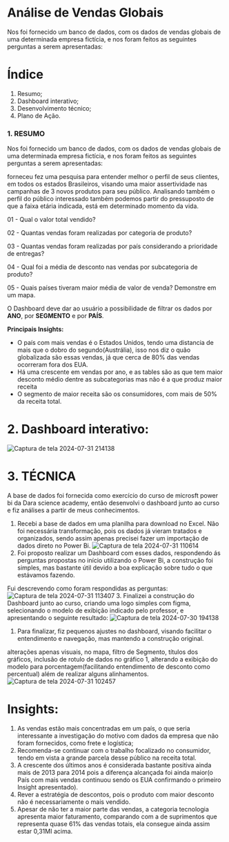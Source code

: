 # Análise de Vendas Globais
Nos foi fornecido um banco de dados, com os dados de vendas globais de uma determinada empresa fictícia, e nos foram feitos as seguintes perguntas a serem apresentadas:
# Índice
1. Resumo;
2. Dashboard interativo;
3. Desenvolvimento técnico;
4. Plano de Ação.
### 1. RESUMO

Nos foi fornecido um banco de dados, com os dados de vendas globais de uma determinada empresa fictícia, e nos foram feitos as seguintes perguntas a serem apresentadas:

 forneceu  fez uma pesquisa para entender melhor o perfil de seus clientes, em todos os estados Brasileiros, visando uma maior assertividade nas campanhas de 3 novos produtos para seu público.
Analisando também o perfil do público interessado também podemos partir do pressuposto de que a faixa etária indicada, está em determinado momento da vida.

01 - Qual o valor total vendido?

02 - Quantas vendas foram realizadas por categoria de produto?

03 - Quantas vendas foram realizadas por país considerando a prioridade de entregas?

04 - Qual foi a média de desconto nas vendas por subcategoria de produto?

05 - Quais países tiveram maior média de valor de venda? Demonstre em um mapa.

O Dashboard deve dar ao usuário a possibilidade de filtrar os dados por **ANO**, por **SEGMENTO** e por **PAÍS**.

**Principais Insights:** 

- O país com mais vendas é o Estados Unidos, tendo uma distancia de mais que o dobro do segundo(Austrália), isso nos diz o quão globalizada são essas vendas, já que cerca de 80% das vendas ocorreram fora dos EUA.
- Há uma crescente em vendas por ano, e as tables são as que tem maior desconto médio dentre as subcategorias mas não é a que produz maior receita
- O segmento de maior receita são os consumidores, com mais de 50% da receita total.
# 2. Dashboard interativo:
![Captura de tela 2024-07-31 214138](https://github.com/user-attachments/assets/ac776ce6-e50a-4b72-8b15-5c7de12d302c)
# 3. TÉCNICA
A base de dados foi fornecida como exercício do curso de microsft power bi da Dara science academy, então desenvolvi o dashboard junto ao curso e fiz análises a partir de meus conhecimentos.

1. Recebi a base de dados em uma planilha para download no Excel. Não foi necessária transformação, pois os dados já vieram tratados e organizados, sendo assim apenas precisei fazer um importação de dados direto no Power Bi.
![Captura de tela 2024-07-31 110614](https://github.com/user-attachments/assets/7690b12b-accf-422d-8cb3-2fc69600c0c5)
2. Foi proposto realizar um Dashboard com esses dados, respondendo ás perguntas propostas no início utilizando o Power Bi, a construção foi simples, mas bastante útil devido a boa explicação sobre tudo o que estávamos fazendo.

Fui descrevendo como foram respondidas as perguntas:
![Captura de tela 2024-07-31 113407](https://github.com/user-attachments/assets/faf9ad67-6e2a-40ac-a153-b5e3f5d17a0d)
3. Finalizei a construção do Dashboard junto ao curso, criando uma logo simples com figma, selecionando o modelo de exibição indicado pelo professor, e apresentando o seguinte resultado:
![Captura de tela 2024-07-30 194138](https://github.com/user-attachments/assets/6c301428-0b9f-4514-ad9c-e3686d4a21f7)
1.  Para finalizar, fiz pequenos ajustes no dashboard, visando facilitar o entendimento e navegação, mas mantendo a construção original.

alterações apenas visuais, no mapa, filtro de Segmento, títulos dos gráficos, inclusão de rotulo de dados no gráfico 1, alterando a exibição do modelo para porcentagem(facilitando entendimento de desconto como percentual) além de realizar alguns alinhamentos.
![Captura de tela 2024-07-31 102457](https://github.com/user-attachments/assets/a3afb5a8-49ee-4f80-91a5-9a251424132d)
# Insights:

1. As vendas estão mais concentradas em um país, o que seria interessante a investigação do motivo com dados da empresa que não foram fornecidos, como frete e logística;
2. Recomenda-se continuar com o trabalho focalizado no consumidor, tendo em vista a grande parcela desse público na receita total.
3. A crescente dos últimos anos é considerada bastante positiva ainda mais de 2013 para 2014 pois a diferença alcançada foi ainda maior(o País com mais vendas continuou sendo os EUA confirmando o primeiro Insight apresentado).
4. Rever a estratégia de descontos, pois o produto com maior desconto não é necessariamente o mais vendido.
5. Apesar de não ter a maior parte das vendas, a categoria tecnologia apresenta maior faturamento, comparando com a de suprimentos que representa quase 61% das vendas totais, ela consegue ainda assim estar 0,31MI acima.




